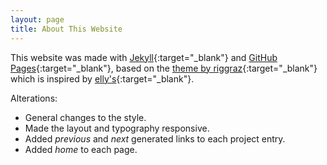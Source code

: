 ```yaml
---
layout: page
title: About This Website
---
```


This website was made with [Jekyll](https://jekyllrb.com/docs/){:target="_blank"} and [GitHub Pages](https://pages.github.com/){:target="_blank"}, based on the [theme by riggraz](https://riggraz.dev/no-style-please/){:target="_blank"} which is inspired by [elly's](http://tilde.town/~elly/){:target="_blank"}.

Alterations:

- General changes to the style.
- Made the layout and typography responsive.
- Added *previous* and *next* generated links to each project entry.
- Added *home* to each page.
